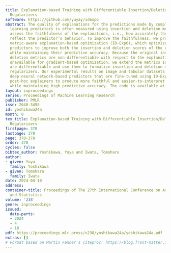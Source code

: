 ```yaml
---
title: Explanation-based Training with Differentiable Insertion/Deletion Metric-aware
  Regularizers
software: https://github.com/yuyay/idexpo
abstract: The quality of explanations for the predictions made by complex machine
  learning predictors is often measured using insertion and deletion metrics, which
  assess the faithfulness of the explanations, i.e., how accurately the explanations
  reflect the predictor’s behavior. To improve the faithfulness, we propose insertion/deletion
  metric-aware explanation-based optimization (ID-ExpO), which optimizes differentiable
  predictors to improve both the insertion and deletion scores of the explanations
  while maintaining their predictive accuracy. Because the original insertion and
  deletion metrics are non-differentiable with respect to the explanations and directly
  unavailable for gradient-based optimization, we extend the metrics so that they
  are differentiable and use them to formalize insertion and deletion metric-based
  regularizers. Our experimental results on image and tabular datasets show that the
  deep neural network-based predictors that are fine-tuned using ID-ExpO enable popular
  post-hoc explainers to produce more faithful and easier-to-interpret explanations
  while maintaining high predictive accuracy. The code is available at https://github.com/yuyay/idexpo.
layout: inproceedings
series: Proceedings of Machine Learning Research
publisher: PMLR
issn: 2640-3498
id: yoshikawa24a
month: 0
tex_title: Explanation-based Training with Differentiable Insertion/Deletion Metric-aware
  Regularizers
firstpage: 370
lastpage: 378
page: 370-378
order: 370
cycles: false
bibtex_author: Yoshikawa, Yuya and Iwata, Tomoharu
author:
- given: Yuya
  family: Yoshikawa
- given: Tomoharu
  family: Iwata
date: 2024-04-18
address:
container-title: Proceedings of The 27th International Conference on Artificial Intelligence
  and Statistics
volume: '238'
genre: inproceedings
issued:
  date-parts:
  - 2024
  - 4
  - 18
pdf: https://proceedings.mlr.press/v238/yoshikawa24a/yoshikawa24a.pdf
extras: []
# Format based on Martin Fenner's citeproc: https://blog.front-matter.io/posts/citeproc-yaml-for-bibliographies/
---
```

